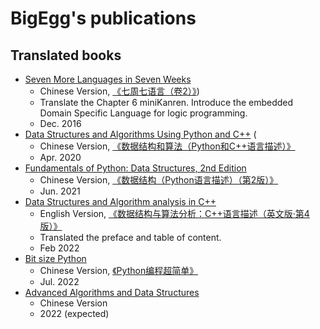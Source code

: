 # BigEgg's publications

## Translated books

* [Seven More Languages in Seven Weeks](https://pragprog.com/titles/7lang/seven-more-languages-in-seven-weeks/)
  * Chinese Version, [《七周七语言（卷2）》](https://www.epubit.com/bookDetails?id=N26204))
  * Translate the Chapter 6 miniKanren. Introduce the embedded Domain Specific Language for logic programming.
  * Dec. 2016
* [Data Structures and Algorithms Using Python and C++](https://fbeedle.com/our-books/12-data-structures-and-algorithms-using-python-and-c-9781590282335.html) (
  * Chinese Version, [《数据结构和算法（Python和C++语言描述）》](https://www.epubit.com/bookDetails?id=UBb64009ede840)
  * Apr. 2020
* [Fundamentals of Python: Data Structures, 2nd Edition](https://www.cengage.com/c/fundamentals-of-python-data-structures-2e-lambert/9780357122754PF/)
  * Chinese Version, [《数据结构（Python语言描述）（第2版）》](https://www.epubit.com/bookDetails?id=UB77b8c3cca4142)
  * Jun. 2021
* [Data Structures and Algorithm analysis in C++](https://www.pearson.com/en-us/subject-catalog/p/Weiss-Data-Structures-and-Algorithm-Analysis-in-C-4th-Edition/P200000003459/9780133404180)
  * English Version, [《数据结构与算法分析：C++语言描述（英文版·第4版）》](https://www.epubit.com/bookDetails?id=UBc8341a5085c1)
  * Translated the preface and table of content.
  * Feb 2022
* [Bit size Python](https://www.wiley.com/en-us/Bite+Size+Python%3A+An+Introduction+to+Python+Programming-p-9781119643821)
  * Chinese Version, [《Python编程超简单》](https://www.epubit.com/bookDetails?id=UB7d5924e613fb8)
  * Jul. 2022
* [Advanced Algorithms and Data Structures](https://www.manning.com/books/advanced-algorithms-and-data-structures)
  * Chinese Version
  * 2022 (expected)
